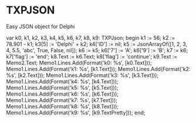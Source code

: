 # TXPJSON
 Easy JSON object for Delphi

var
  k0, k1, k2, k3, k4, k5, k6, k7, k8, k9: TXPJson;
begin
  k1 := 56;
  k2 := 78.901 - k1;
  k3[5] := 'Delphi' + k2;
  k4['ID'] := nil;
  k5 := JsonArrayOf([1, 2, 3, 4, 5.5, 'abc', True, False, nil]);
  k6 := k5;
  k6['7'] := 'A';
  k6['9'] := 'B';
  k7 := k6;
  k7['flag'] := 'end';
  k8.Text := k6.Text;
  k8['flag'] := 'continue';
  k9.Text := Memo2.Text;
  Memo1.Lines.Add(Format('k0: %s', [k0.Text]));
  Memo1.Lines.Add(Format('k1: %s', [k1.Text]));
  Memo1.Lines.Add(Format('k2: %s', [k2.Text]));
  Memo1.Lines.Add(Format('k3: %s', [k3.Text]));
  Memo1.Lines.Add(Format('k4: %s', [k4.Text]));
  Memo1.Lines.Add(Format('k5: %s', [k5.Text]));
  Memo1.Lines.Add(Format('k6: %s', [k6.Text]));
  Memo1.Lines.Add(Format('k7: %s', [k7.Text]));
  Memo1.Lines.Add(Format('k8: %s', [k8.Text]));
  Memo1.Lines.Add(Format('k9: %s', [k9.TextPretty]));
end;
